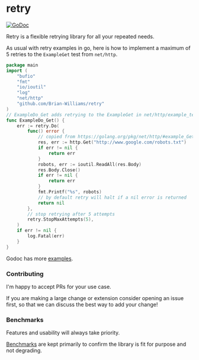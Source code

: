 # retry
[![GoDoc][godoc image]][godoc]


Retry is a flexible retrying library for all your repeated needs.

As usual with retry examples in go, here is how to implement a maximum of 5
retries to the `ExampleGet` test from `net/http`.
```go
package main
import (
    "bufio"
    "fmt"
    "io/ioutil"
    "log"
    "net/http"
    "github.com/Brian-Williams/retry"
)
// ExampleDo_Get adds retrying to the ExampleGet in net/http/example_test.go
func ExampleDo_Get() {
	err := retry.Do(
		func() error {
			// copied from https://golang.org/pkg/net/http/#example_Get
			res, err := http.Get("http://www.google.com/robots.txt")
			if err != nil {
				return err
			}
            robots, err := ioutil.ReadAll(res.Body)
			res.Body.Close()
			if err != nil {
				return err
			}
			fmt.Printf("%s", robots)
			// by default retry will halt if a nil error is returned
			return nil
		},
		// stop retrying after 5 attempts
		retry.StopMaxAttempts(5),
	)
	if err != nil {
		log.Fatal(err)
	}
}
```
Godoc has more [examples].

### Contributing
I'm happy to accept PRs for your use case.

If you are making a large change or extension consider opening an issue
first, so that we can discuss the best way to add your change!

### Benchmarks
Features and usability will always take priority.

[Benchmarks] are kept primarily to confirm the library is fit for purpose
and not degrading.

[godoc]: https://godoc.org/github.com/Brian-Williams/retry
[godoc image]: https://godoc.org/github.com/Brian-Williams/retry?status.png
[examples]: https://godoc.org/github.com/Brian-Williams/retry#pkg-examples
[Benchmarks]: https://brian-williams.github.io/retry/dev/bench/
